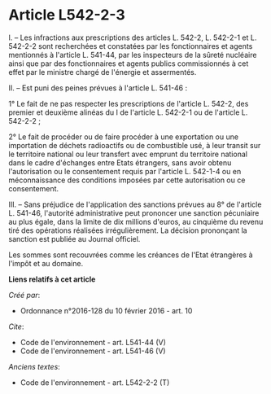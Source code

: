 # Article L542-2-3

I. – Les infractions aux prescriptions des articles L. 542-2, L. 542-2-1 et L. 542-2-2 sont recherchées et constatées par les
fonctionnaires et agents mentionnés à l'article L. 541-44, par les inspecteurs de la sûreté nucléaire ainsi que par des
fonctionnaires et agents publics commissionnés à cet effet par le ministre chargé de l'énergie et assermentés. 

II. – Est puni des peines prévues à l'article L. 541-46 : 

1° Le fait de ne pas respecter les prescriptions de l'article L. 542-2, des premier et deuxième alinéas du I de l'article L.
542-2-1 ou de l'article L. 542-2-2 ; 

2° Le fait de procéder ou de faire procéder à une exportation ou une importation de déchets radioactifs ou de combustible
usé, à leur transit sur le territoire national ou leur transfert avec emprunt du territoire national dans le cadre d'échanges
entre Etats étrangers, sans avoir obtenu l'autorisation ou le consentement requis par l'article L. 542-1-4 ou en
méconnaissance des conditions imposées par cette autorisation ou ce consentement. 

III. – Sans préjudice de l'application des sanctions prévues au 8° de l'article L. 541-46, l'autorité administrative peut
prononcer une sanction pécuniaire au plus égale, dans la limite de dix millions d'euros, au cinquième du revenu tiré des
opérations réalisées irrégulièrement. La décision prononçant la sanction est publiée au Journal officiel. 

Les sommes sont recouvrées comme les créances de l'Etat étrangères à l'impôt et au domaine.

**Liens relatifs à cet article**

_Créé par_:

  - Ordonnance n°2016-128 du 10 février 2016 - art. 10

_Cite_:

  - Code de l'environnement - art. L541-44 (V)
  - Code de l'environnement - art. L541-46 (V)

_Anciens textes_:

  - Code de l'environnement - art. L542-2-2 (T)

